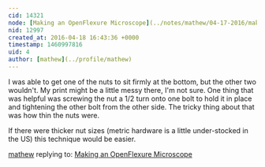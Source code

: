 ```yaml
---
cid: 14321
node: [Making an OpenFlexure Microscope](../notes/mathew/04-17-2016/making-an-openflexure-microscope)
nid: 12997
created_at: 2016-04-18 16:43:36 +0000
timestamp: 1460997816
uid: 4
author: [mathew](../profile/mathew)
---
```


I was able to get one of the nuts to sit firmly at the bottom, but the other two wouldn't.  My print might be a little messy there, I'm not sure. One thing that was helpful was screwing the nut a 1/2 turn onto one bolt to hold it in place and tightening the other bolt from the other side.  The tricky thing about that was how thin the nuts were.  

If there were thicker nut sizes (metric hardware is a little under-stocked in the US) this technique would be easier. 

[mathew](../profile/mathew) replying to: [Making an OpenFlexure Microscope](../notes/mathew/04-17-2016/making-an-openflexure-microscope)

